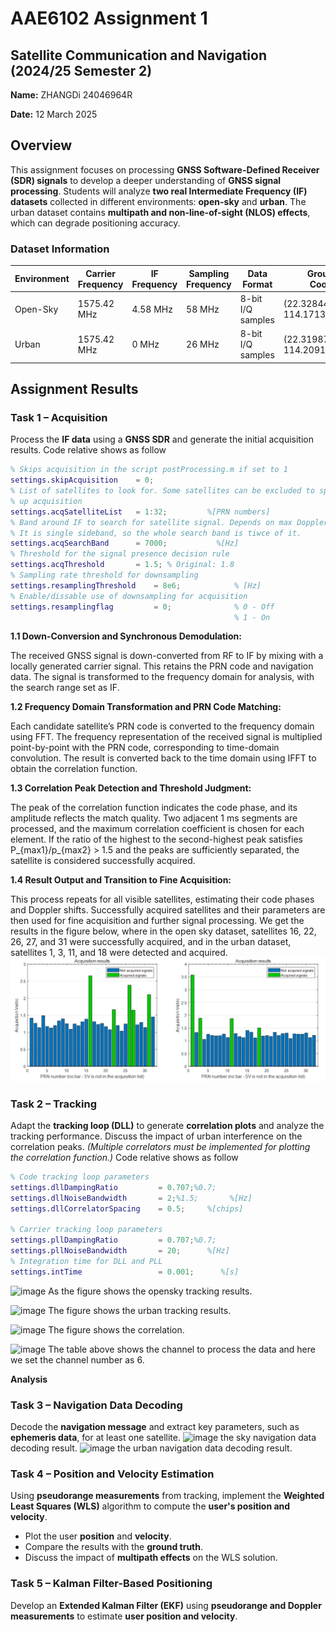 # AAE6102 Assignment 1

## Satellite Communication and Navigation (2024/25 Semester 2)
 
**Name:** ZHANGDi 24046964R

**Date:** 12 March 2025  

## Overview  
This assignment focuses on processing **GNSS Software-Defined Receiver (SDR) signals** to develop a deeper understanding of **GNSS signal processing**. Students will analyze **two real Intermediate Frequency (IF) datasets** collected in different environments: **open-sky** and **urban**. The urban dataset contains **multipath and non-line-of-sight (NLOS) effects**, which can degrade positioning accuracy.

### Dataset Information  

| Environment | Carrier Frequency | IF Frequency | Sampling Frequency | Data Format | Ground Truth Coordinates | Data Length | Collection Date (UTC) |
|------------|------------------|--------------|-------------------|------------|-----------------------|------------|-----------------|
| Open-Sky  | 1575.42 MHz | 4.58 MHz | 58 MHz | 8-bit I/Q samples | (22.328444770087565, 114.1713630049711) | 90 seconds | 14/10/2021 12.21pm|
| Urban     | 1575.42 MHz | 0 MHz | 26 MHz | 8-bit I/Q samples | (22.3198722, 114.209101777778) | 90 seconds | 07/06/2019 04.49am |


## Assignment Results  

### **Task 1 – Acquisition**  
Process the **IF data** using a **GNSS SDR** and generate the initial acquisition results. Code relative shows as follow
``` matlab
% Skips acquisition in the script postProcessing.m if set to 1
settings.skipAcquisition    = 0;
% List of satellites to look for. Some satellites can be excluded to speed
% up acquisition
settings.acqSatelliteList   = 1:32;         %[PRN numbers]
% Band around IF to search for satellite signal. Depends on max Doppler.
% It is single sideband, so the whole search band is tiwce of it.
settings.acqSearchBand      = 7000;           %[Hz]
% Threshold for the signal presence decision rule
settings.acqThreshold       = 1.5; % Original: 1.8
% Sampling rate threshold for downsampling 
settings.resamplingThreshold    = 8e6;            % [Hz]
% Enable/dissable use of downsampling for acquisition
settings.resamplingflag         = 0;              % 0 - Off
                                                  % 1 - On
```

**1.1 Down-Conversion and Synchronous Demodulation:**

The received GNSS signal is down-converted from RF to IF by mixing with a locally generated carrier signal. This retains the PRN code and navigation data. The signal is transformed to the frequency domain for analysis, with the search range set as IF.

**1.2 Frequency Domain Transformation and PRN Code Matching:**

Each candidate satellite’s PRN code is converted to the frequency domain using FFT. The frequency representation of the received signal is multiplied point-by-point with the PRN code, corresponding to time-domain convolution. The result is converted back to the time domain using IFFT to obtain the correlation function.

**1.3 Correlation Peak Detection and Threshold Judgment:**

The peak of the correlation function indicates the code phase, and its amplitude reflects the match quality. Two adjacent 1 ms segments are processed, and the maximum correlation coefficient is chosen for each element. If the ratio of the highest to the second-highest peak satisfies P_{max1}/p_{max2} > 1.5 and the peaks are sufficiently separated, the satellite is considered successfully acquired.

**1.4 Result Output and Transition to Fine Acquisition:**

This process repeats for all visible satellites, estimating their code phases and Doppler shifts. Successfully acquired satellites and their parameters are then used for fine acquisition and further signal processing.
We get the results in the figure below, where in the open sky dataset, satellites 16, 22, 26, 27, and 31 were successfully acquired, and in the urban dataset, satellites 1, 3, 11, and 18 were detected and acquired.
![image](https://github.com/sinsin1998/Assignment_1/blob/main/figures/Task%201/acquisition%20result%20sky%20and%20urban.png)

### **Task 2 – Tracking**  
Adapt the **tracking loop (DLL)** to generate **correlation plots** and analyze the tracking performance. Discuss the impact of urban interference on the correlation peaks. *(Multiple correlators must be implemented for plotting the correlation function.)* Code relative shows as follow
``` matlab
% Code tracking loop parameters
settings.dllDampingRatio         = 0.707;%0.7;
settings.dllNoiseBandwidth       = 2;%1.5;       %[Hz]
settings.dllCorrelatorSpacing    = 0.5;     %[chips]

% Carrier tracking loop parameters
settings.pllDampingRatio         = 0.707;%0.7;
settings.pllNoiseBandwidth       = 20;      %[Hz]
% Integration time for DLL and PLL
settings.intTime                 = 0.001;      %[s]
```

![image](https://github.com/user-attachments/assets/b3c0b98d-828e-4d8b-ba7a-0813caf2f41b)
As the figure shows the opensky tracking results.

![image](https://github.com/user-attachments/assets/b97702bd-4bd8-4f19-97cb-59b79851a367)
The figure shows the urban tracking results.

![image](https://github.com/user-attachments/assets/5113d387-adf8-4a16-a9a4-e15f4db802c0)
The figure shows the correlation.

![image](https://github.com/user-attachments/assets/1bc3f6af-932d-4be6-8669-8db4052dd0b9)
The table above shows the channel to process the data and here we set the channel number as 6.

**Analysis**
### **Task 3 – Navigation Data Decoding**  
Decode the **navigation message** and extract key parameters, such as **ephemeris data**, for at least one satellite.
![image](https://github.com/user-attachments/assets/178c9cc9-271c-43ae-8dcf-892afebdf901)
the sky navigation data decoding result.
![image](https://github.com/user-attachments/assets/6b4f72ac-18c4-483d-85ca-335dffa81541)
the urban navigation data decoding result.
### **Task 4 – Position and Velocity Estimation**  
Using **pseudorange measurements** from tracking, implement the **Weighted Least Squares (WLS)** algorithm to compute the **user's position and velocity**.  
- Plot the user **position** and **velocity**.  
- Compare the results with the **ground truth**.  
- Discuss the impact of **multipath effects** on the WLS solution.

### **Task 5 – Kalman Filter-Based Positioning**  
Develop an **Extended Kalman Filter (EKF)** using **pseudorange and Doppler measurements** to estimate **user position and velocity**.



